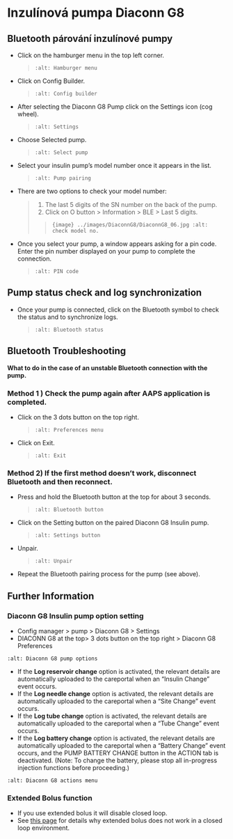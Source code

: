 # Inzulínová pumpa Diaconn G8

## Bluetooth párování inzulínové pumpy

- Click on the hamburger menu in the top left corner.

  > ```{image} ../images/DiaconnG8/DiaconnG8_01.jpg
  > :alt: Hamburger menu
  > ```

- Click on Config Builder.

  > ```{image} ../images/DiaconnG8/DiaconnG8_02.jpg
  > :alt: Config builder
  > ```

- After selecting the Diaconn G8 Pump click on the Settings icon (cog wheel).

  > ```{image} ../images/DiaconnG8/DiaconnG8_03.jpg
  > :alt: Settings
  > ```

- Choose Selected pump.

  > ```{image} ../images/DiaconnG8/DiaconnG8_04.jpg
  > :alt: Select pump
  > ```

- Select your insulin pump’s model number once it appears in the list.

  > ```{image} ../images/DiaconnG8/DiaconnG8_05.jpg
  > :alt: Pump pairing
  > ```

- There are two options to check your model number:

  > 1. The last 5 digits of the SN number on the back of the pump.
  > 2. Click on O button > Information > BLE > Last 5 digits.
  > 
  > > `{image} ../images/DiaconnG8/DiaconnG8_06.jpg
    :alt: check model no.`

- Once you select your pump, a window appears asking for a pin code. Enter the pin number displayed on your pump to complete the connection.

  > ```{image} ../images/DiaconnG8/DiaconnG8_07.jpg
  > :alt: PIN code
  > ```

## Pump status check and log synchronization

- Once your pump is connected, click on the Bluetooth symbol to check the status and to synchronize logs.

  > ```{image} ../images/DiaconnG8/DiaconnG8_08.jpg
  > :alt: Bluetooth status
  > ```

## Bluetooth Troubleshooting

**What to do in the case of an unstable Bluetooth connection with the pump.**

### Method 1 ) Check the pump again after AAPS application is completed.

- Click on the 3 dots button on the top right.

  > ```{image} ../images/DiaconnG8/DiaconnG8_09.jpg
  > :alt: Preferences menu
  > ```

- Click on Exit.

  > ```{image} ../images/DiaconnG8/DiaconnG8_10.jpg
  > :alt: Exit
  > ```

### Method 2) If the first method doesn’t work, disconnect Bluetooth and then reconnect.

- Press and hold the Bluetooth button at the top for about 3 seconds.

  > ```{image} ../images/DiaconnG8/DiaconnG8_11.jpg
  > :alt: Bluetooth button
  > ```

- Click on the Setting button on the paired Diaconn G8 Insulin pump.

  > ```{image} ../images/DiaconnG8/DiaconnG8_12.jpg
  > :alt: Settings button
  > ```

- Unpair.

  > ```{image} ../images/DiaconnG8/DiaconnG8_13.jpg
  > :alt: Unpair
  > ```

- Repeat the Bluetooth pairing process for the pump (see above).

## Further Information

### Diaconn G8 Insulin pump option setting

- Config manager > pump > Diaconn G8 > Settings
- DIACONN G8 at the top> 3 dots button on the top right > Diaconn G8 Preferences

```{image} ../images/DiaconnG8/DiaconnG8_14.jpg
:alt: Diaconn G8 pump options
```

- If the **Log reservoir change** option is activated, the relevant details are automatically uploaded to the careportal when an “Insulin Change” event occurs.
- If the **Log needle change** option is activated, the relevant details are automatically uploaded to the careportal when a “Site Change” event occurs.
- If the **Log tube change** option is activated, the relevant details are automatically uploaded to the careportal when a “Tube Change” event occurs.
- If the **Log battery change** option is activated, the relevant details are automatically uploaded to the careportal when a “Battery Change” event occurs, and the PUMP BATTERY CHANGE button in the ACTION tab is deactivated. (Note: To change the battery, please stop all in-progress injection functions before proceeding.)

```{image} ../images/DiaconnG8/DiaconnG8_15.jpg
:alt: Diaconn G8 actions menu
```

### Extended Bolus function

- If you use extended bolus it will disable closed loop.
- See [this page](Extended-Carbs-why-extended-boluses-won-t-work-in-a-closed-loop-environment) for details why extended bolus does not work in a closed loop environment.
